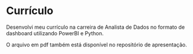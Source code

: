 # Currículo

Desenvolvi meu currículo na carreira de Analista de Dados no formato de dashboard utilizando PowerBI e Python.

O arquivo em pdf também está disponível no repositório de apresentação.
